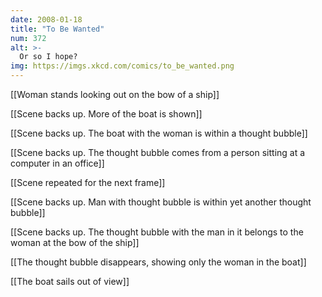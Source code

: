 ```yaml
---
date: 2008-01-18
title: "To Be Wanted"
num: 372
alt: >-
  Or so I hope?
img: https://imgs.xkcd.com/comics/to_be_wanted.png
---
```

[[Woman stands looking out on the bow of a ship]]

[[Scene backs up. More of the boat is shown]]

[[Scene backs up.  The boat with the woman is within a thought bubble]]

[[Scene backs up. The thought bubble comes from a person sitting at a computer in an office]]

[[Scene repeated for the next frame]]

[[Scene backs up.  Man with thought bubble is within yet another thought bubble]]

[[Scene backs up.  The thought bubble with the man in it belongs to the woman at the bow of the ship]]

[[The thought bubble disappears, showing only the woman in the boat]]

[[The boat sails out of view]]

